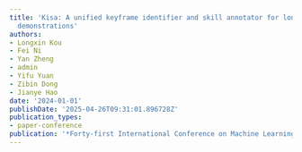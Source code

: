 ```yaml
---
title: 'Kisa: A unified keyframe identifier and skill annotator for long-horizon robotics
  demonstrations'
authors:
- Longxin Kou
- Fei Ni
- Yan Zheng
- admin
- Yifu Yuan
- Zibin Dong
- Jianye Hao
date: '2024-01-01'
publishDate: '2025-04-26T09:31:01.896728Z'
publication_types:
- paper-conference
publication: '*Forty-first International Conference on Machine Learning*'
---
```

